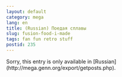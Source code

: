 ```yaml
---
layout: default
category: mega
lang: en
title: (Russian) Поедая сплавы
slug: fusion-food-i-made
tags: fan fun retro stuff 
postid: 235
---
```

<p>Sorry, this entry is only available in [Russian](http://mega.genn.org/export/getposts.php).</p>